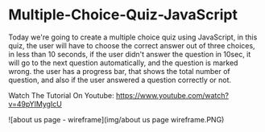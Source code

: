 # Multiple-Choice-Quiz-JavaScript
Today we're going to create a multiple choice quiz using JavaScript, in this quiz, the user will have to choose the correct answer out of three choices, in less than 10 seconds, if the user didn't answer the question in 10sec, it will go to the next question automatically, and the question is marked wrong. the user has a progress bar, that shows the total number of question, and also if the user answered a question correctly or not.

Watch The Tutorial On Youtube: 
https://www.youtube.com/watch?v=49pYIMygIcU


![about us page - wireframe](img/about us page wireframe.PNG)


